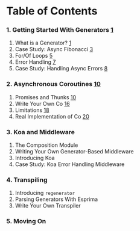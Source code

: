 # Table of Contents

### 1. Getting Started With Generators [1](#1)

1. What is a Generator? [1](#1)
2. Case Study: Async Fibonacci [3](#3)
3. For/Of Loops [5](#5)
4. Error Handling [7](#7)
5. Case Study: Handling Async Errors [8](#8)

### 2. Asynchronous Coroutines [10](#10)

1. Promises and Thunks [10](#10)
2. Write Your Own Co [16](#16)
3. Limitations [18](#18)
4. Real Implementation of Co [20](#20)

### 3. Koa and Middleware

1. The Composition Module
2. Writing Your Own Generator-Based Middleware
3. Introducing Koa
4. Case Study: Koa Error Handling Middleware

### 4. Transpiling

1. Introducing `regenerator`
2. Parsing Generators With Esprima
3. Write Your Own Transpiler

### 5. Moving On
